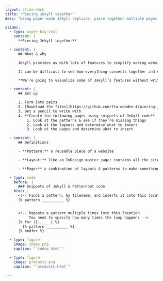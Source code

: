 ```yaml
---
layout: slide-deck
title: "Piecing Jekyll together"
desc: "Using paper-made Jekyll replicas, piece together multiple pages by using Jekyll-like functionality."

slides:
  - type: super-big-text
    content: |
      **Piecing Jekyll together**

  - content: |
      ## What & why

      Jekyll provides us with lots of features to simplify making website and reducing duplication.

      It can be difficult to see how everything connects together and see now to use all the available pieces.

      **We’re going to visualize some of Jekyll’s features without writing any code.**

  - content: |
      ## Set up

      1. Form into pairs
      2. [Download the files](https://github.com/ltw-webdev-4/piecing-jekyll-together/archive/master.zip)
      3. Get a pencil to write with
      4. **Create the following pages using snippets of Jekyll code**
          1. Look at the patterns & see if they’re missing things
          2. Look at the layouts and determine what to insert
          3. Look at the pages and determine what to insert

  - content: |
      ## Definitions

      - **Pattern:** a reusable piece of a website

      - **Layout:** like an InDesign master page: contains all the site’s common elements

      - **Page:** a combination of layouts & patterns to make something a user would see

  - type: code
    before: |
      ### Snippets of Jekyll & Patternbot code
    html: |
      <!-- Finds a pattern, by filename, and inserts it into this location -->
      {% pattern __________ %}


      <!-- Repeats a pattern multiple times into this location
           You need to specify how many times the loop happens -->
      {% for (1..____) %}
        {% pattern __________ %}
      {% endfor %}

  - type: figure
    image: index.png
    caption: "`index.html`"

  - type: figure
    image: products.png
    caption: "`products.html`"

---
```

